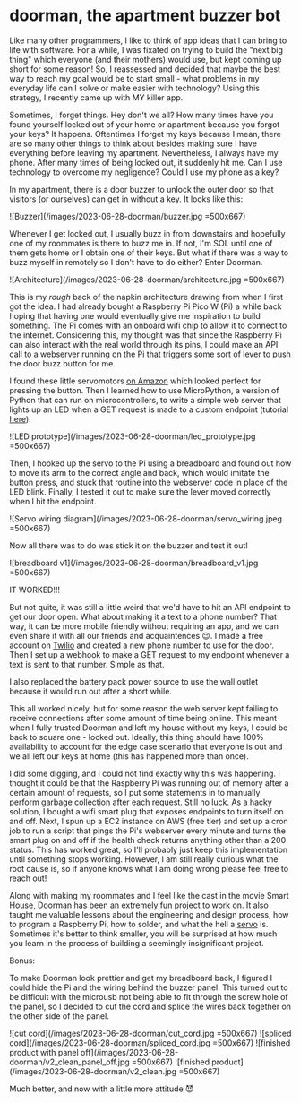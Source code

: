 # doorman, the apartment buzzer bot

Like many other programmers, I like to think of app ideas that I can bring to life with software. For a while, I was fixated on trying to build the "next big thing" which everyone (and their mothers) would use, but kept coming up short for some reason! So, I reassessed and decided that maybe the best way to reach my goal would be to start small - what problems in my everyday life can I solve or make easier with technology? Using this strategy, I recently came up with MY killer app.

Sometimes, I forget things. Hey don't we all? How many times have you found yourself locked out of your home or apartment because you forgot your keys? It happens. Oftentimes I forget my keys because I mean, there are so many other things to think about besides making sure I have everything before leaving my apartment. Nevertheless, I always have my phone. After many times of being locked out, it suddenly hit me. Can I use technology to overcome my negligence? Could I use my phone as a key?

In my apartment, there is a door buzzer to unlock the outer door so that visitors (or ourselves) can get in without a key. It looks like this:

![Buzzer](/images/2023-06-28-doorman/buzzer.jpg =500x667)

Whenever I get locked out, I usually buzz in from downstairs and hopefully one of my roommates is there to buzz me in. If not, I'm SOL until one of them gets home or I obtain one of their keys. But what if there was a way to buzz myself in remotely so I don't have to do either? Enter Doorman.

![Architecture](/images/2023-06-28-doorman/architecture.jpg =500x667)

This is my _rough_ back of the napkin architecture drawing from when I first got the idea. I had already bought a Raspberry Pi Pico W (Pi) a while back hoping that having one would eventually give me inspiration to build something. The Pi comes with an onboard wifi chip to allow it to connect to the internet. Considering this, my thought was that since the Raspberry Pi can also interact with the real world through its pins, I could make an API call to a webserver running on the Pi that triggers some sort of lever to push the door buzz button for me.

I found these little servomotors [on Amazon](https://www.amazon.com/gp/product/B09G9YLKY3/ref=ppx_yo_dt_b_asin_image_o07_s00?ie=UTF8&psc=1) which looked perfect for pressing the button. Then I learned how to use MicroPython, a version of Python that can run on microcontrollers, to write a simple web server that lights up an LED when a GET request is made to a custom endpoint (tutorial [here](https://www.raspberrypi.com/news/how-to-run-a-webserver-on-raspberry-pi-pico-w/)).

![LED prototype](/images/2023-06-28-doorman/led_prototype.jpg =500x667)

Then, I hooked up the servo to the Pi using a breadboard and found out how to move its arm to the correct angle and back, which would imitate the button press, and stuck that routine into the webserver code in place of the LED blink. Finally, I tested it out to make sure the lever moved correctly when I hit the endpoint.

![Servo wiring diagram](/images/2023-06-28-doorman/servo_wiring.jpeg =500x667)

Now all there was to do was stick it on the buzzer and test it out!

![breadboard v1](/images/2023-06-28-doorman/breadboard_v1.jpg =500x667)

IT WORKED!!!

But not quite, it was still a little weird that we'd have to hit an API endpoint to get our door open. What about making it a text to a phone number? That way, it can be more mobile friendly without requiring an app, and we can even share it with all our friends and acquaintences 😉. I made a free account on [Twilio](https://www.twilio.com/try-twilio) and created a new phone number to use for the door. Then I set up a webhook to make a GET request to my endpoint whenever a text is sent to that number. Simple as that.

I also replaced the battery pack power source to use the wall outlet because it would run out after a short while.

This all worked nicely, but for some reason the web server kept failing to receive connections after some amount of time being online. This meant when I fully trusted Doorman and left my house without my keys, I could be back to square one - locked out. Ideally, this thing should have 100% availability to account for the edge case scenario that everyone is out and we all left our keys at home (this has happened more than once).

I did some digging, and I could not find exactly why this was happening. I thought it could be that the Raspberry Pi was running out of memory after a certain amount of requests, so I put some statements in to manually perform garbage collection after each request. Still no luck. As a hacky solution, I bought a wifi smart plug that exposes endpoints to turn itself on and off. Next, I spun up a EC2 instance on AWS (free tier) and set up a cron job to run a script that pings the Pi's webserver every minute and turns the smart plug on and off if the health check returns anything other than a 200 status. This has worked great, so I'll probably just keep this implementation until something stops working. However, I am still really curious what the root cause is, so if anyone knows what I am doing wrong please feel free to reach out!

Along with making my roommates and I feel like the cast in the movie Smart House, Doorman has been an extremely fun project to work on. It also taught me valuable lessons about the engineering and design process, how to program a Raspberry Pi, how to solder, and what the hell a [servo](https://en.wikipedia.org/wiki/Servomotor) is. Sometimes it's better to think smaller, you will be surprised at how much you learn in the process of building a seemingly insignificant project.


Bonus:

To make Doorman look prettier and get my breadboard back, I figured I could hide the Pi and the wiring behind the buzzer panel. This turned out to be difficult with the microusb not being able to fit through the screw hole of the panel, so I decided to cut the cord and splice the wires back together on the other side of the panel.

![cut cord](/images/2023-06-28-doorman/cut_cord.jpg =500x667)
![spliced cord](/images/2023-06-28-doorman/spliced_cord.jpg =500x667)
![finished product with panel off](/images/2023-06-28-doorman/v2_clean_panel_off.jpg =500x667)
![finished product](/images/2023-06-28-doorman/v2_clean.jpg =500x667)

Much better, and now with a little more attitude 😈
